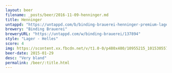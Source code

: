 ```yaml
---
layout: beer
filename: _posts/beer/2016-11-09-henninger.md
title: Henninger
untappd: "https://untappd.com/b/binding-brauerei-henninger-premium-lager/116616"
brewery: "Binding Brauerei"
breweryURL: "https://untappd.com/w/binding-brauerei/137894"
style: "Lager - Helles"
score: 4
img: https://scontent.xx.fbcdn.net/v/t1.0-0/p480x480/10955215_10153055772023745_950968910298192775_n.jpg?oh=3a55b7c5c073a59a2118815d656255e1&oe=590B1058
beer-date: 2015-01-29
desc: "Very bland"
permalink: /beer/:title.html
---
```

